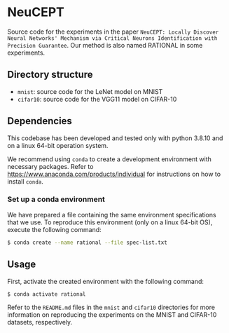 # NeuCEPT

Source code for the experiments in the paper `NeuCEPT: Locally Discover Neural Networks' Mechanism via Critical Neurons Identification with Precision Guarantee`. Our method is also named RATIONAL in some experiments.

## Directory structure

- `mnist`: source code for the LeNet model on MNIST
- `cifar10`: source code for the VGG11 model on CIFAR-10

## Dependencies
This codebase has been developed and tested only with python 3.8.10 and on a linux 64-bit operation system.

We recommend using `conda` to create a development environment with necessary packages. Refer to https://www.anaconda.com/products/individual for instructions on how to install `conda`.

### Set up a conda environment
We have prepared a file containing the same environment specifications that we use. To reproduce this environment (only on a linux 64-bit OS), execute the following command:

```bash
$ conda create --name rational --file spec-list.txt
```

## Usage
First, activate the created environment with the following command:

```bash
$ conda activate rational
```

Refer to the `README.md` files in the `mnist` and `cifar10` directories for more information on reproducing the experiments on the MNIST and CIFAR-10 datasets, respectively.
